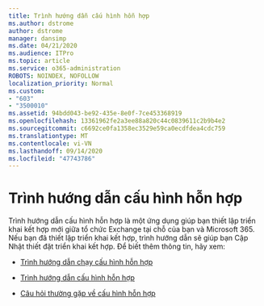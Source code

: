 ```yaml
---
title: Trình hướng dẫn cấu hình hỗn hợp
ms.author: dstrome
author: dstrome
manager: dansimp
ms.date: 04/21/2020
ms.audience: ITPro
ms.topic: article
ms.service: o365-administration
ROBOTS: NOINDEX, NOFOLLOW
localization_priority: Normal
ms.custom:
- "603"
- "3500010"
ms.assetid: 94bdd043-be92-435e-8e0f-7ce453368919
ms.openlocfilehash: 13361962fe2a3ee88a820c44c0839611c2b9b4e2
ms.sourcegitcommit: c6692ce0fa1358ec3529e59ca0ecdfdea4cdc759
ms.translationtype: MT
ms.contentlocale: vi-VN
ms.lasthandoff: 09/14/2020
ms.locfileid: "47743786"
---
```

# <a name="hybrid-configuration-wizard"></a>Trình hướng dẫn cấu hình hỗn hợp

Trình hướng dẫn cấu hình hỗn hợp là một ứng dụng giúp bạn thiết lập triển khai kết hợp mới giữa tổ chức Exchange tại chỗ của bạn và Microsoft 365. Nếu bạn đã thiết lập triển khai kết hợp, trình hướng dẫn sẽ giúp bạn Cập Nhật thiết đặt triển khai kết hợp. Để biết thêm thông tin, hãy xem:
  
- [Trình hướng dẫn chạy cấu hình hỗn hợp](https://technet.microsoft.com/library/mt595788%28v=exchg.150%29.aspx)

- [Trình hướng dẫn cấu hình hỗn hợp](https://technet.microsoft.com/library/hh529921%28v=exchg.150%29.aspx)

- [Câu hỏi thường gặp về cấu hình hỗn hợp](https://technet.microsoft.com/library/mt488940%28v=exchg.150%29.aspx)
